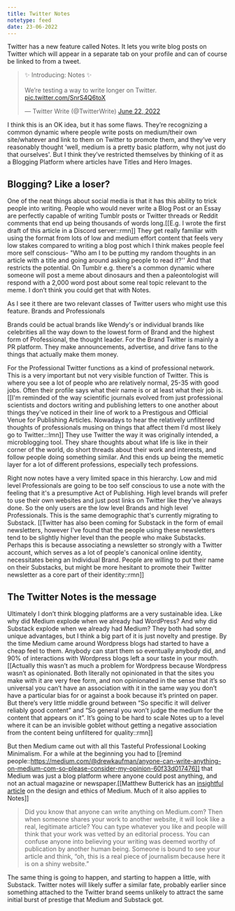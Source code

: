 ```yaml
---
title: Twitter Notes
notetype: feed
date: 23-06-2022
---
```

Twitter has a new feature called Notes. It lets you write blog posts on Twitter which will appear in a separate tab on your profile and can of course be linked to from a tweet.

<blockquote class="twitter-tweet"><p lang="en" dir="ltr">✨ Introducing: Notes ✨<br><br>We’re testing a way to write longer on Twitter. <a href="https://t.co/SnrS4Q6toX">pic.twitter.com/SnrS4Q6toX</a></p>&mdash; Twitter Write (@TwitterWrite) <a href="https://twitter.com/TwitterWrite/status/1539640956915290112?ref_src=twsrc%5Etfw">June 22, 2022</a></blockquote> <script async src="https://platform.twitter.com/widgets.js" charset="utf-8"></script>

I think this is an OK idea, but it has some flaws.
They’re recognizing a common dynamic where people write posts on medium/their own site/whatever and link to them on Twitter to promote them, and they’ve very reasonably thought ‘well, medium is a pretty basic platform, why not just do that ourselves'. 
But I think they’ve restricted themselves by thinking of it as a Blogging Platform where articles have Titles and Hero Images.

## Blogging? Like a loser?

One of the neat things about social media is that it has this ability to trick people into writing. 
People who would never write a Blog Post or an Essay are perfectly capable of writing Tumblr posts or Twitter threads or Reddit comments that end up being thousands of words long.[[E.g. I wrote the first draft of this article in a Discord server::rmn]]
They get really familiar with using the format from lots of low and medium effort content that feels very low stakes compared to writing a blog post which I think makes people feel more self conscious- 
"Who am I to be putting my random thoughts in an article with a title and going around asking people to read it?''
And that restricts the potential. On Tumblr e.g. there's a common dynamic where someone will post a meme about dinosaurs and then a paleontologist will respond with a 2,000 word post about some real topic relevant to the meme. I don’t think you could get that with Notes.

As I see it there are two relevant classes of Twitter users who might use this feature. Brands and Professionals

Brands could be actual brands like Wendy's or individual brands like celebrities all the way down to the lowest form of Brand and the highest form of Professional, the thought leader. For the Brand Twitter is mainly a PR platform. They make announcements, advertise, and drive fans to the things that actually make them money.

For the Professional Twitter functions as a kind of professional network. This is a very important but not very visible function of Twitter. This is where you see a lot of people who are relatively normal, 25-35 with good jobs. Often their profile says what their name is or at least what their job is. 
[[I'm reminded of the way scientific journals evolved from just professional scientists and doctors writing and publishing letters to one another about things they've noticed in their line of work to a Prestigous and Official Venue for Publishing Articles. Nowadays to hear the relatively unfiltered thoughts of professionals musing on things that affect them I'd most likely go to Twitter.::lmn]]
They use Twitter the way it was originally intended, a microblogging tool. They share thoughts about what life is like in their corner of the world, do short threads about their work and interests, and follow people doing something similar. 
And this ends up being the memetic layer for a lot of different professions, especially tech professions.

Right now notes have a very limited space in this hierarchy.
Low and mid level Professionals are going to be too self conscious to use a note with the feeling that it's a presumptive Act of Publishing. 
High level brands will prefer to use their own websites and just post links on Twitter like they've always done. 
So the only users are the low level Brands and high level Professionals. 
This is the same demographic that's currently migrating to Substack. 
[[Twitter has also been coming for Substack in the form of email newsletters, however I've found that the people using these newsletters tend to be slightly higher level than the people who make Substacks. Perhaps this is because associating a newsletter so strongly with a Twitter account, which serves as a lot of people's canonical online identity, necessitates being an Individual Brand. People are willing to put their name on their Substacks, but might be more hesitant to promote their Twitter newsletter as a core part of their identity::rmn]]

## The Twitter Notes is the message

Ultimately I don’t think blogging platforms are a very sustainable idea.
Like why did Medium explode when we already had WordPress? 
And why did Substack explode when we already had Medium?
They both had some unique advantages, but I think a big part of it is just novelty and prestige.
By the time Medium came around Wordpress blogs had started to have a cheap feel to them. 
Anybody can start them so eventually anybody did, and 90% of interactions with Wordpress blogs left a sour taste in your mouth.
[[Actually this wasn’t as much a problem for Wordpress because Wordpress wasn’t as opinionated. Both literally not opinionated in that the sites you make with it are very free form, and non opinionated in the sense that it’s so universal you can’t have an association with it in the same way you don’t have a particular bias for or against a book because it’s printed on paper. But there’s very little middle ground between “So specific it will deliver reliably good content” and “So general you won’t judge the medium for the content that appears on it”. It’s going to be hard to scale Notes up to a level where it can be an invisible goblet without getting a negative association from the content being unfiltered for quality::rmn]] 

But then Medium came out with all this Tasteful Professional Looking Minimalism.
For a while at the beginning you had to [[remind people::https://medium.com/@drewkaufman/anyone-can-write-anything-on-medium-com-so-please-consider-my-opinion-60f33d017476]] that Medium was just a blog platform where anyone could post anything, and not an actual magazine or newspaper.[[Matthew Butterick has an <a href="https://practicaltypography.com/billionaires-typewriter.html">insightful article</a> on the design and ethics of Medium. Much of it also applies to Notes]]

> Did you know that anyone can write anything on Medium.com? Then when someone shares your work to another website, it will look like a real, legitimate article? You can type whatever you like and people will think that your work was vetted by an editorial process. You can confuse anyone into believing your writing was deemed worthy of publication by another human being. Someone is bound to see your article and think, “oh, this is a real piece of journalism because here it is on a shiny website.”

The same thing is going to happen, and starting to happen a little, with Substack.
Twitter notes will likely suffer a similar fate, probably earlier since something attached to the Twitter brand seems unlikely to attract the same initial burst of prestige that Medium and Substack got.